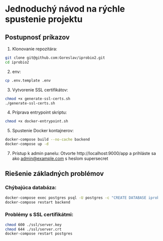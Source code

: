 # Jednoduchý návod na rýchle spustenie projektu

## Postupnosť príkazov

1. Klonovanie repozitára:
```bash
git clone git@github.com:Goreslav/iprobio2.git
cd iprobio2
```
2. env:
```bash
cp .env.template .env
```

3. Vytvorenie SSL certifikátov:
```bash
chmod +x generate-ssl-certs.sh
./generate-ssl-certs.sh
```

4. Príprava entrypoint skriptu:
```bash
chmod +x docker-entrypoint.sh
```

5. Spustenie Docker kontajnerov:
```bash
docker-compose build --no-cache backend
docker-compose up -d
```

7. Prístup k admin panelu:
   Otvorte http://localhost:9000/app a prihláste sa ako admin@example.com s heslom supersecret

## Riešenie základných problémov

### Chýbajúca databáza:
```bash
docker-compose exec postgres psql -U postgres -c "CREATE DATABASE iprobioDb"
docker-compose restart backend
```

### Problémy s SSL certifikátmi:
```bash
chmod 600 ./ssl/server.key
chmod 644 ./ssl/server.crt
docker-compose restart postgres
```